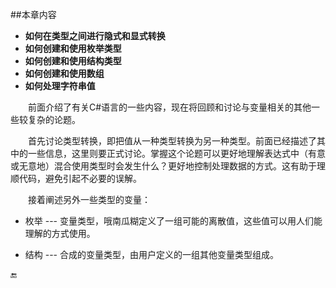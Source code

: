 ##本章内容

* **如何在类型之间进行隐式和显式转换**
* **如何创建和使用枚举类型**
* **如何创建和使用结构类型**
* **如何创建和使用数组**
* **如何处理字符串值**


&emsp;&emsp;前面介绍了有关C#语言的一些内容，现在将回顾和讨论与变量相关的其他一些较复杂的论题。

&emsp;&emsp;首先讨论类型转换，即把值从一种类型转换为另一种类型。前面已经描述了其中的一些信息，这里则要正式讨论。掌握这个论题可以更好地理解表达式中（有意或无意地）混合使用类型时会发生什么？更好地控制处理数据的方式。这有助于理顺代码，避免引起不必要的误解。


&emsp;&emsp;接着阐述另外一些类型的变量：
 * 枚举 --- 变量类型，哦南瓜糊定义了一组可能的离散值，这些值可以用人们能理解的方式使用。

* 结构 --- 合成的变量类型，由用户定义的一组其他变量类型组成。














🔚